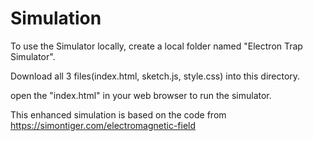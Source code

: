 # Simulation

To use the Simulator locally, create a local folder named "Electron Trap Simulator".

Download all 3 files(index.html, sketch.js, style.css) into this directory.

open the "index.html" in your web browser to run the simulator.

This enhanced simulation is based on the code from https://simontiger.com/electromagnetic-field
